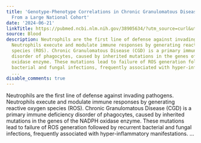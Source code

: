 ```yaml
---
title: 'Genotype-Phenotype Correlations in Chronic Granulomatous Disease: Insights
  From a Large National Cohort'
date: '2024-06-21'
linkTitle: https://pubmed.ncbi.nlm.nih.gov/38905634/?utm_source=curl&utm_medium=rss&utm_campaign=journals&utm_content=7603509&fc=None&ff=20240622182853&v=2.18.0.post9+e462414
source: Blood
description: Neutrophils are the first line of defense against invading pathogens.
  Neutrophils execute and modulate immune responses by generating reactive oxygen
  species (ROS). Chronic Granulomatous Disease (CGD) is a primary immune deficiency
  disorder of phagocytes, caused by inherited mutations in the genes of the NADPH
  oxidase enzyme. These mutations lead to failure of ROS generation followed by recurrent
  bacterial and fungal infections, frequently associated with hyper-inflammatory manifestations.
  ...
disable_comments: true
---
```

Neutrophils are the first line of defense against invading pathogens. Neutrophils execute and modulate immune responses by generating reactive oxygen species (ROS). Chronic Granulomatous Disease (CGD) is a primary immune deficiency disorder of phagocytes, caused by inherited mutations in the genes of the NADPH oxidase enzyme. These mutations lead to failure of ROS generation followed by recurrent bacterial and fungal infections, frequently associated with hyper-inflammatory manifestations. ...